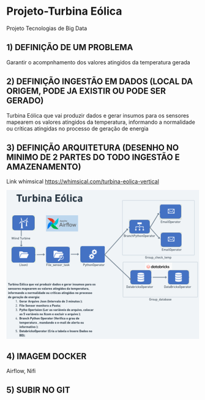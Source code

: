 # Projeto-Turbina Eólica

 Projeto Tecnologias de Big Data

##  1) DEFINIÇÃO DE UM PROBLEMA 

  Garantir o acompnhamento dos valores atingidos da temperatura gerada 

## 2) DEFINIÇÃO INGESTÃO EM DADOS (LOCAL DA ORIGEM, PODE JA EXISTIR OU PODE SER GERADO)
 
  Turbina Eólica que vai produzir dados e gerar insumos para os sensores mapearem os valores atingidos da temperatura, informando a normalidade ou críticas atingidas no processo de geração de energia

## 3) DEFINIÇÃO ARQUITETURA (DESENHO NO MINIMO DE 2 PARTES DO TODO INGESTÃO E AMAZENAMENTO)
  <p> Link whimsical <a href="https://whimsical.com/turbina-eolica-vertical-HapdrJPBcaozePY3FjXv25">https://whimsical.com/turbina-eolica-vertical</a></p>

![image](src/assets/to_readme/TURBINA_EOLICA_V2.png)

 ## 4) IMAGEM DOCKER 

Airflow,
Nifi

## 5) SUBIR NO GIT